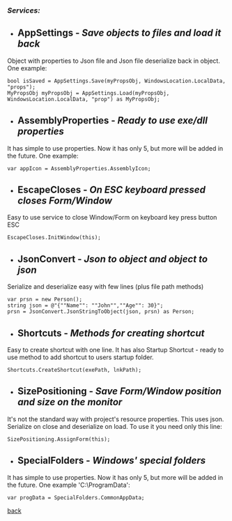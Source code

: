 ### *Services:*

- ## AppSettings - *Save objects to files and load it back*

Object with properties to Json file and Json file deserialize back in object. One example:

```
bool isSaved = AppSettings.Save(myPropsObj, WindowsLocation.LocalData, "props");
MyPropsObj myPropsObj = AppSettings.Load(myPropsObj, WindowsLocation.LocalData, "prop") as MyPropsObj;
```

- ## AssemblyProperties - *Ready to use exe/dll properties*

It has simple to use properties. Now it has only 5, but more will be added in the future. One example:

```
var appIcon = AssemblyProperties.AssemblyIcon;
```

- ## EscapeCloses - *On ESC keyboard pressed closes Form/Window*

Easy to use service to close Window/Form on keyboard key press button ESC

```
EscapeCloses.InitWindow(this);
```

- ## JsonConvert - *Json to object and object to json*

Serialize and deserialize easy with few lines (plus file path methods)

```
var prsn = new Person();
string json = @"{""Name"": ""John"",""Age"": 30}";
prsn = JsonConvert.JsonStringToObject(json, prsn) as Person;
```

- ## Shortcuts - *Methods for creating shortcut*

Easy to create shortcut with one line. It has also Startup Shortcut - ready to use method to add shortcut to users startup folder.

```
Shortcuts.CreateShortcut(exePath, lnkPath);
```

- ## SizePositioning - *Save Form/Window position and size on the monitor*

It's not the standard way with project's resource  properties. This uses json. Serialize on close and deserialize on load. To use it you need only this line:

```
SizePositioning.AssignForm(this);
```

- ## SpecialFolders - *Windows' special folders*

It has simple to use properties. Now it has only 5, but more will be added in the future. One example 'C:\ProgramData':

```
var progData = SpecialFolders.CommonAppData;
```

[back](/..)
